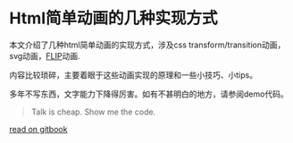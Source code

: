 # Html简单动画的几种实现方式

本文介绍了几种html简单动画的实现方式，涉及css transform/transition动画，svg动画，[FLIP](https://aerotwist.com/blog/flip-your-animations/)动画.

内容比较琐碎，主要着眼于这些动画实现的原理和一些小技巧、小tips。

多年不写东西，文字能力下降得厉害。如有不甚明白的地方，请参阅demo代码。

> Talk is cheap. Show me the code.

[read on gitbook](https://arnan125.gitbooks.io/web-animation-introduction/content)
